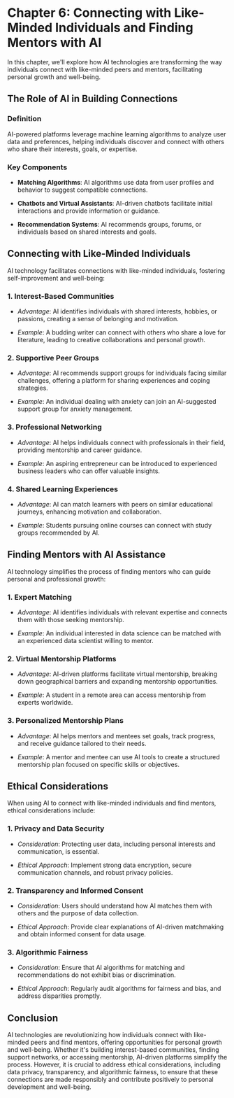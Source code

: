 Chapter 6: Connecting with Like-Minded Individuals and Finding Mentors with AI
==============================================================================

In this chapter, we'll explore how AI technologies are transforming the way individuals connect with like-minded peers and mentors, facilitating personal growth and well-being.

The Role of AI in Building Connections
--------------------------------------

### **Definition**

AI-powered platforms leverage machine learning algorithms to analyze user data and preferences, helping individuals discover and connect with others who share their interests, goals, or expertise.

### **Key Components**

* **Matching Algorithms**: AI algorithms use data from user profiles and behavior to suggest compatible connections.

* **Chatbots and Virtual Assistants**: AI-driven chatbots facilitate initial interactions and provide information or guidance.

* **Recommendation Systems**: AI recommends groups, forums, or individuals based on shared interests and goals.

Connecting with Like-Minded Individuals
---------------------------------------

AI technology facilitates connections with like-minded individuals, fostering self-improvement and well-being:

### 1. **Interest-Based Communities**

* *Advantage*: AI identifies individuals with shared interests, hobbies, or passions, creating a sense of belonging and motivation.

* *Example*: A budding writer can connect with others who share a love for literature, leading to creative collaborations and personal growth.

### 2. **Supportive Peer Groups**

* *Advantage*: AI recommends support groups for individuals facing similar challenges, offering a platform for sharing experiences and coping strategies.

* *Example*: An individual dealing with anxiety can join an AI-suggested support group for anxiety management.

### 3. **Professional Networking**

* *Advantage*: AI helps individuals connect with professionals in their field, providing mentorship and career guidance.

* *Example*: An aspiring entrepreneur can be introduced to experienced business leaders who can offer valuable insights.

### 4. **Shared Learning Experiences**

* *Advantage*: AI can match learners with peers on similar educational journeys, enhancing motivation and collaboration.

* *Example*: Students pursuing online courses can connect with study groups recommended by AI.

Finding Mentors with AI Assistance
----------------------------------

AI technology simplifies the process of finding mentors who can guide personal and professional growth:

### 1. **Expert Matching**

* *Advantage*: AI identifies individuals with relevant expertise and connects them with those seeking mentorship.

* *Example*: An individual interested in data science can be matched with an experienced data scientist willing to mentor.

### 2. **Virtual Mentorship Platforms**

* *Advantage*: AI-driven platforms facilitate virtual mentorship, breaking down geographical barriers and expanding mentorship opportunities.

* *Example*: A student in a remote area can access mentorship from experts worldwide.

### 3. **Personalized Mentorship Plans**

* *Advantage*: AI helps mentors and mentees set goals, track progress, and receive guidance tailored to their needs.

* *Example*: A mentor and mentee can use AI tools to create a structured mentorship plan focused on specific skills or objectives.

Ethical Considerations
----------------------

When using AI to connect with like-minded individuals and find mentors, ethical considerations include:

### 1. **Privacy and Data Security**

* *Consideration*: Protecting user data, including personal interests and communication, is essential.

* *Ethical Approach*: Implement strong data encryption, secure communication channels, and robust privacy policies.

### 2. **Transparency and Informed Consent**

* *Consideration*: Users should understand how AI matches them with others and the purpose of data collection.

* *Ethical Approach*: Provide clear explanations of AI-driven matchmaking and obtain informed consent for data usage.

### 3. **Algorithmic Fairness**

* *Consideration*: Ensure that AI algorithms for matching and recommendations do not exhibit bias or discrimination.

* *Ethical Approach*: Regularly audit algorithms for fairness and bias, and address disparities promptly.

Conclusion
----------

AI technologies are revolutionizing how individuals connect with like-minded peers and find mentors, offering opportunities for personal growth and well-being. Whether it's building interest-based communities, finding support networks, or accessing mentorship, AI-driven platforms simplify the process. However, it is crucial to address ethical considerations, including data privacy, transparency, and algorithmic fairness, to ensure that these connections are made responsibly and contribute positively to personal development and well-being.
